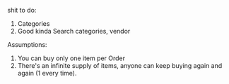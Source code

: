 shit to do:

1. Categories
2. Good kinda Search categories, vendor

Assumptions:
1. You can buy only one item per Order
2. There's an infinite supply of items, anyone can keep buying again and again (1 every time).